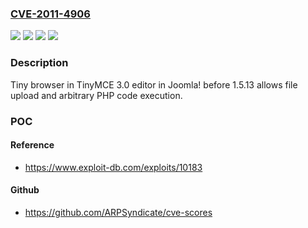 ### [CVE-2011-4906](https://cve.mitre.org/cgi-bin/cvename.cgi?name=CVE-2011-4906)
![](https://img.shields.io/static/v1?label=Product&message=Tiny%20browser%20included%20with%20TinyMCE%203.0&color=blue)
![](https://img.shields.io/static/v1?label=Version&message=1.5.12%20&color=brightgreen)
![](https://img.shields.io/static/v1?label=Version&message=fixed%20in%201.5.13%20&color=brightgreen)
![](https://img.shields.io/static/v1?label=Vulnerability&message=Arbitrary%20PHP%20Code%20Execution&color=brightgreen)

### Description

Tiny browser in TinyMCE 3.0 editor in Joomla! before 1.5.13 allows file upload and arbitrary PHP code execution.

### POC

#### Reference
- https://www.exploit-db.com/exploits/10183

#### Github
- https://github.com/ARPSyndicate/cve-scores

